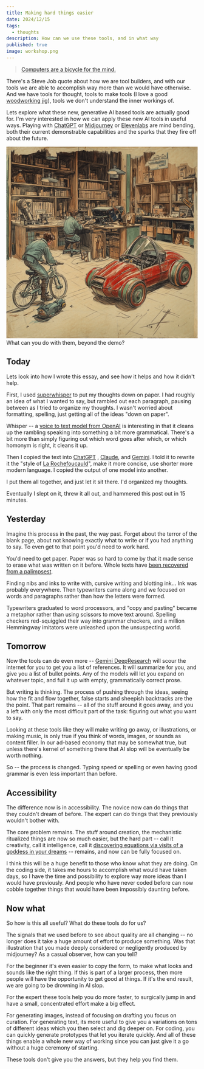 ```yaml
---
title: Making hard things easier
date: 2024/12/15
tags:
  - thoughts
description: How can we use these tools, and in what way
published: true
image: workshop.png
---
```

> [Computers are a bicycle for the mind.](https://www.themarginalian.org/2011/12/21/steve-jobs-bicycle-for-the-mind-1990/)

There's a Steve Job quote about how we are tool builders, and with our tools we are able to accomplish way more than we would have otherwise.  And we have tools for thought, tools to make tools (I love a good [woodworking jig](https://www.popularwoodworking.com/jigs-and-fixtures-projects/)), tools we don't understand the inner workings of.

Lets explore what these new, generative AI based tools are actually good for.  I'm very interested in how we can apply these new AI tools in useful ways.  Playing with [ChatGPT](https://chatgpt.com) or [Midjourney](https://www.midjourney.com/home) or [Elevenlabs](https://elevenlabs.io/) are mind bending, both their current demonstrable capabilities and the sparks that they fire off about the future.

![](../assets/bicyles.png)
What can you do with them, beyond the demo?

## Today

Lets look into how I wrote this essay, and see how it helps and how it didn't help.

First, I used [superwhisper](https://superwhisper.com/) to put my thoughts down on paper.  I had roughly an idea of what I wanted to say, but rambled out each paragraph, pausing between as I tried to organize my thoughts.  I wasn't worried about formatting, spelling, just getting all of the ideas "down on paper".

Whisper -- a [voice to text model from OpenAI](https://openai.com/index/whisper/) is interesting in that it cleans up the rambling speaking into something a bit more grammatical.  There's a bit more than simply figuring out which word goes after which, or which homonym is right, it cleans it up.

Then I copied the text into [ChatGPT](https://chatgpt.com/) , [Claude](https://claude.ai/new), and [Gemini](https://gemini.google.com/app).  I told it to rewrite it the "style of [La Rochefoucauld](https://www.goodreads.com/author/quotes/7428903.Fran_ois_de_La_Rochefoucauld)", make it more concise, use shorter more modern language.  I copied the output of one model into another.

I put them all together, and just let it sit there.  I'd organized my thoughts.  

Eventually I slept on it, threw it all out, and hammered this post out in 15 minutes.
## Yesterday 

Imagine this process in the past, the way past.  Forget about the terror of the blank page, about not knowing exactly what to write or if you had anything to say.  To even get to that point you'd need to work hard.

You'd need to get paper.  Paper was so hard to come by that it made sense to erase what was written on it before.  Whole texts have [been recovered from a palimpsest](https://spotlight.vatlib.it/palimpsests/feature/digital-recovery-of-removed-texts).

Finding nibs and inks to write with, cursive writing and blotting ink...  Ink was probably everywhere.  Then typewriters came along and we focused on words and paragraphs rather than how the letters were formed.

Typewriters graduated to word processors, and "copy and pasting" became a metaphor rather than using scissors to move text around.  Spelling checkers red-squiggled their way into grammar checkers, and a million Hemmingway imitators were unleashed upon the unsuspecting world.
## Tomorrow

Now the tools can do even more -- [Gemini DeepResearch](https://blog.google/products/gemini/google-gemini-deep-research/) will scour the internet for you to get you a list of references. It will summarize for you, and give you a list of bullet points.  Any of the models will let you expand on whatever topic, and full it up with empty, grammatically correct prose.

But writing is thinking.  The process of pushing through the ideas, seeing how the fit and flow together, false starts and sheepish backtracks are the the point.  That part remains -- all of the stuff around it goes away, and you a left with only the most difficult part of the task: figuring out what you want to say.

Looking at these tools like they will make writing go away, or illustrations, or making music, is only true if you think of words, images, or sounds as content filler.  In our ad-based economy that may be somewhat true, but unless there's kernel of something there that AI slop will be eventually be worth nothing.

So -- the process is changed.  Typing speed or spelling or even having good grammar is even less important than before.
## Accessibility 

The difference now is in accessibility.  The novice now can do things that they couldn't dream of before.  The expert can do things that they previously wouldn't bother with.

The core problem remains.  The stuff around creation, the mechanistic ritualized things are now so much easier, but the hard part -- call it creativity, call it intelligence, call it [discovering equations via visits of a goddess in your dreams](https://swarajyamag.com/culture/the-devi-in-ramanujans-dream-because-she-is-the-mind-beyond-mind) -- remains, and now can be fully focused on.

I think this will be a huge benefit to those who know what they are doing.  On the coding side, it takes me hours to accomplish what would have taken days, so I have the time and possibility to explore way more ideas than I would have previously.  And people who have never coded before can now cobble together things that would have been impossibly daunting before.

## Now what

So how is this all useful?  What do these tools do for us?

The signals that we used before to see about quality are all changing -- no longer does it take a huge amount of effort to produce something.  Was that illustration that you made deeply considered or negligently produced by midjourney?  As a casual observer, how can you tell?

For the beginner it's even easier to copy the form, to make what looks and sounds like the right thing.  If this is part of a larger process, then more people will have the opportunity to get good at things.  If it's the end result, we are going to be drowning in AI slop.

For the expert these tools help you do more faster, to surgically jump in and have a small, concentrated effort make a big effect.

For generating images, instead of focusing on drafting you focus on curation.  For generating text, its more useful to give you a variations on tons of different ideas which you then select and dig deeper on.  For coding, you can quickly generate prototypes that let you iterate quickly.  And all of these things enable a whole new way of working since you can just give it a go without a huge ceremony of starting.

These tools don't give you the answers, but they help you find them.